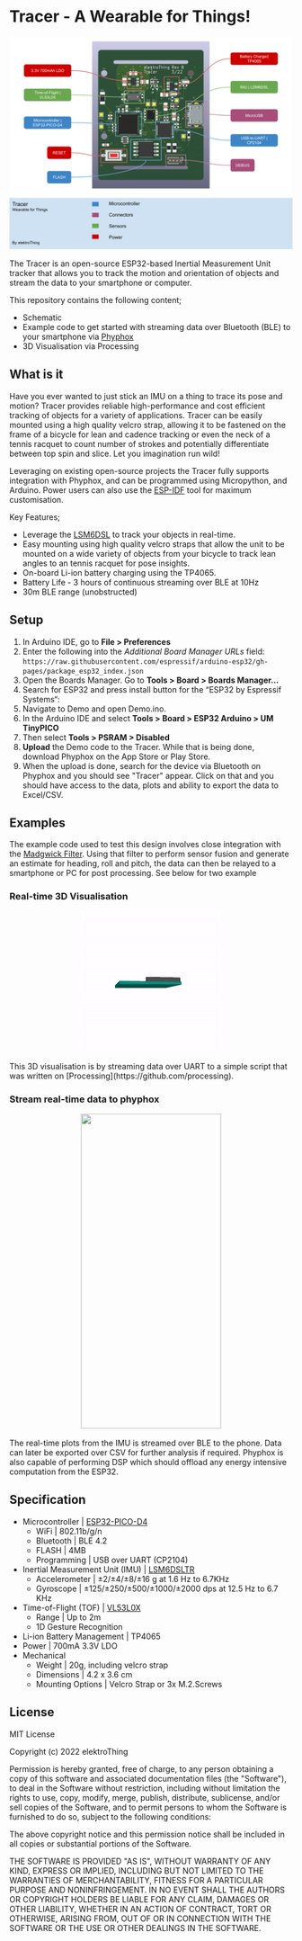 # Tracer - A Wearable for Things!
![](./images/Tracer_System.svg)
 
 The Tracer is an open-source ESP32-based Inertial Measurement Unit tracker that allows you to track the motion and orientation of objects and stream the data to your smartphone or computer.
 
 This repository contains the following content;
 - Schematic
 - Example code to get started with streaming data over Bluetooth (BLE) to your smartphone via [Phyphox](https://github.com/phyphox)
 - 3D Visualisation via Processing
 
 ## What is it
Have you ever wanted to just stick an IMU on a thing to trace its pose and motion?
Tracer provides reliable high-performance and cost efficient tracking of objects for a variety of applications. Tracer can be easily mounted using a high quality velcro strap, allowing it to be fastened on the frame of a bicycle for lean and cadence tracking or even the neck of a tennis racquet to count number of strokes and potentially differentiate between top spin and slice. Let you imagination run wild!

Leveraging on existing open-source projects the Tracer fully supports integration with Phyphox, and can be programmed using Micropython, and Arduino. Power users can also use the [ESP-IDF](https://github.com/espressif/esp-idf) tool for maximum customisation. 

Key Features;
- Leverage the [LSM6DSL](https://www.st.com/en/mems-and-sensors/lsm6dsl.html) to track your objects in real-time.
- Easy mounting using high quality velcro straps that allow the unit to be mounted on a wide variety of objects from your bicycle to track lean angles to an tennis racquet for pose insights.
- On-board Li-ion battery charging using the TP4065.
- Battery Life - 3 hours of continuous streaming over BLE at 10Hz
- 30m BLE range (unobstructed)

## Setup
1. In Arduino IDE, go to **File > Preferences**
2. Enter the following into the *Additional Board Manager URLs* field:
`https://raw.githubusercontent.com/espressif/arduino-esp32/gh-pages/package_esp32_index.json`
3. Open the Boards Manager. Go to **Tools > Board > Boards Manager…**
4. Search for ESP32 and press install button for the “ESP32 by Espressif Systems“:
5. Navigate to Demo and open Demo.ino.
6. In the Arduino IDE and select **Tools > Board > ESP32 Arduino > UM TinyPICO**
7. Then select **Tools > PSRAM > Disabled**
8. **Upload** the Demo code to the Tracer. While that is being done, download Phyphox on the App Store or Play Store.
9. When the upload is done, search for the device via Bluetooth on Phyphox and you should see "Tracer" appear. Click on that and you should have access to the data, plots and ability to export the data to Excel/CSV.

## Examples
The example code used to test this design involves close integration with the [Madgwick Filter](https://ahrs.readthedocs.io/en/latest/filters/madgwick.html). Using that filter to perform sensor fusion and generate an estimate for heading, roll and pitch, the data can then be relayed to a smartphone or PC for post processing. See below for two example

### Real-time 3D Visualisation
<p align="center">
<img src="./images/demo.gif" width="250" height="250"/>
</p>
This 3D visualisation is by streaming data over UART to a simple script that was written on [Processing](https://github.com/processing).

### Stream real-time data to phyphox 
<p align="center">
<img src="./images/phyphox.gif" width="250" height="560"/>
</p>
The real-time plots from the IMU is streamed over BLE to the phone. Data can later be exported over CSV for further analysis if required. Phyphox is also capable of performing DSP which should offload any energy intensive computation from the ESP32.

## Specification
* Microcontroller | [ESP32-PICO-D4](https://www.espressif.com/en/producttype/esp32-pico-d4)
    * WiFi | 802.11b/g/n
    * Bluetooth | BLE 4.2
    * FLASH | 4MB
    * Programming | USB over UART (CP2104)
* Inertial Measurement Unit (IMU) | [LSM6DSLTR](https://www.st.com/en/mems-and-sensors/lsm6dsl.html)
    * Accelerometer | ±2/±4/±8/±16 g at 1.6 Hz to 6.7KHz
    * Gyroscope | ±125/±250/±500/±1000/±2000 dps at 12.5 Hz to 6.7 KHz
* Time-of-Flight (TOF) | [VL53L0X](https://www.st.com/en/imaging-and-photonics-solutions/vl53l0x.html)
    * Range | Up to 2m
    * 1D Gesture Recognition
* Li-ion Battery Management | TP4065
* Power | 700mA 3.3V LDO
* Mechanical
    * Weight | 20g, including velcro strap
    * Dimensions | 4.2 x 3.6 cm
    * Mounting Options | Velcro Strap or 3x M.2.Screws

## License

MIT License

Copyright (c) 2022 elektroThing

Permission is hereby granted, free of charge, to any person obtaining a copy
of this software and associated documentation files (the "Software"), to deal
in the Software without restriction, including without limitation the rights
to use, copy, modify, merge, publish, distribute, sublicense, and/or sell
copies of the Software, and to permit persons to whom the Software is
furnished to do so, subject to the following conditions:

The above copyright notice and this permission notice shall be included in all
copies or substantial portions of the Software.

THE SOFTWARE IS PROVIDED "AS IS", WITHOUT WARRANTY OF ANY KIND, EXPRESS OR
IMPLIED, INCLUDING BUT NOT LIMITED TO THE WARRANTIES OF MERCHANTABILITY,
FITNESS FOR A PARTICULAR PURPOSE AND NONINFRINGEMENT. IN NO EVENT SHALL THE
AUTHORS OR COPYRIGHT HOLDERS BE LIABLE FOR ANY CLAIM, DAMAGES OR OTHER
LIABILITY, WHETHER IN AN ACTION OF CONTRACT, TORT OR OTHERWISE, ARISING FROM,
OUT OF OR IN CONNECTION WITH THE SOFTWARE OR THE USE OR OTHER DEALINGS IN THE
SOFTWARE.

